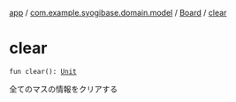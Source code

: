 [app](../../index.md) / [com.example.syogibase.domain.model](../index.md) / [Board](index.md) / [clear](./clear.md)

# clear

`fun clear(): `[`Unit`](https://kotlinlang.org/api/latest/jvm/stdlib/kotlin/-unit/index.html)

全てのマスの情報をクリアする

